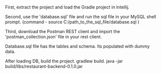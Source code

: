 First, extract the project and load the Gradle project in Intellij. 

Second, use the 'database.sql' file and run the sql file in your MySQL shell prompt. (command - source C:/path_to_the_sql_file/database.sql )

Third, download the Postman REST client and import the 'postman_collection.json' file in your rest client.

Database.sql file has the tables and schema. Its populated with dummy data.

After loading DB, build the project. 
gradlew build. 
java -jar build/libs/restaurant-backend-0.1.0.jar